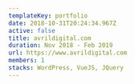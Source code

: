 ```yaml
---
templateKey: portfolio
date: 2018-10-31T20:24:34.967Z
active: false
title: avrildigital.com
duration: Nov 2018 - Feb 2019
url: https://www.avrildigital.com
members: 1
stacks: WordPress, VueJS, JQuery
---
```

